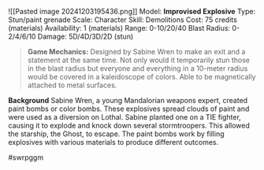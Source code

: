 ![[Pasted image 20241203195436.png]]
Model: **Improvised Explosive**
Type: Stun/paint grenade
Scale: Character
Skill: Demolitions
Cost: 75 credits (materials)
Availability: 1 (materials)
Range: 0-10/20/40
Blast Radius: 0-2/4/6/10
Damage: 5D/4D/3D/2D (stun)

> **Game Mechanics:** Designed by Sabine Wren to make an exit and a statement at the same time. Not only would it temporarily stun those in the blast radius but everyone and everything in a 10-meter radius would be covered in a kaleidoscope of colors. Able to be magnetically attached to metal surfaces.

**Background**
Sabine Wren, a young Mandalorian weapons expert, created paint bombs or color bombs. These explosives spread clouds of paint and were used as a diversion on Lothal. Sabine planted one on a TIE fighter, causing it to explode and knock down several stormtroopers. This allowed the starship, the Ghost, to escape. The paint bombs work by filling explosives with various materials to produce different outcomes.

#swrpggm